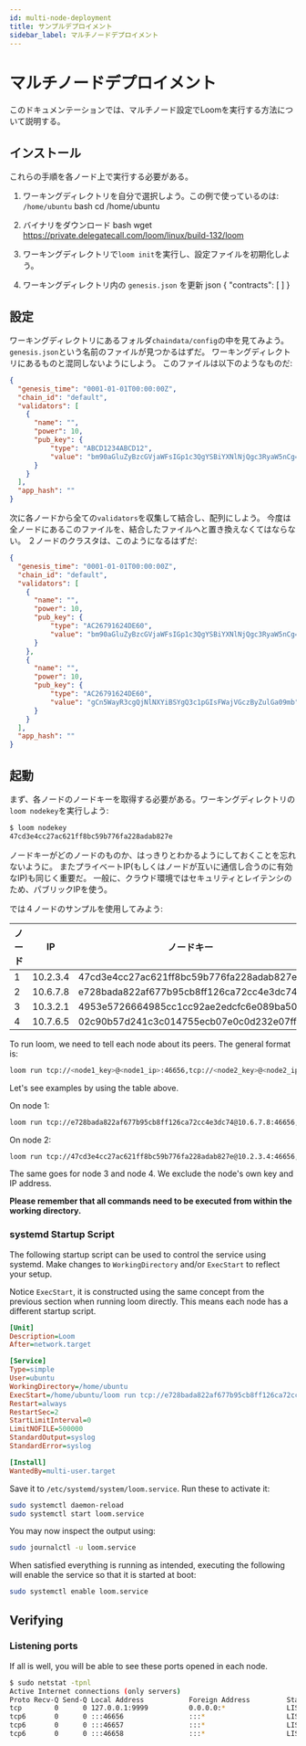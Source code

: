 ```yaml
---
id: multi-node-deployment
title: サンプルデプロイメント
sidebar_label: マルチノードデプロイメント
---
```

# マルチノードデプロイメント

このドキュメンテーションでは、マルチノード設定でLoomを実行する方法について説明する。

## インストール

これらの手順を各ノード上で実行する必要がある。

1. ワーキングディレクトリを自分で選択しよう。この例で使っているのは: `/home/ubuntu` 
        bash
        cd /home/ubuntu

2. バイナリをダウンロード 
        bash
        wget https://private.delegatecall.com/loom/linux/build-132/loom

3. ワーキングディレクトリで`loom init`を実行し、設定ファイルを初期化しよう。
4. ワーキングディレクトリ内の `genesis.json` を更新 
        json
        {
            "contracts": [
            ]
        }

## 設定

ワーキングディレクトリにあるフォルダ`chaindata/config`の中を見てみよう。 `genesis.json`という名前のファイルが見つかるはずだ。 ワーキングディレクトリにあるものと混同しないようにしよう。 このファイルは以下のようなものだ:

```json
{
  "genesis_time": "0001-01-01T00:00:00Z",
  "chain_id": "default",
  "validators": [
    {
      "name": "",
      "power": 10,
      "pub_key": {
          "type": "ABCD1234ABCD12",
          "value": "bm90aGluZyBzcGVjaWFsIGp1c3QgYSBiYXNlNjQgc3RyaW5nCg=="
      }
    }
  ],
  "app_hash": ""
}
```

次に各ノードから全ての`validators`を収集して結合し、配列にしよう。 今度は全ノードにあるこのファイルを、結合したファイルへと置き換えなくてはならない。 ２ノードのクラスタは、このようになるはずだ:

```json
{
  "genesis_time": "0001-01-01T00:00:00Z",
  "chain_id": "default",
  "validators": [
    {
      "name": "",
      "power": 10,
      "pub_key": {
          "type": "AC26791624DE60",
          "value": "bm90aGluZyBzcGVjaWFsIGp1c3QgYSBiYXNlNjQgc3RyaW5nCg=="
      }
    },
    {
      "name": "",
      "power": 10,
      "pub_key": {
          "type": "AC26791624DE60",
          "value": "gCn5WayR3cgQjNlNXYiBSYgQ3c1pGIsFWajVGczByZulGa09mb"
      }
    }
  ],
  "app_hash": ""
}
```

## 起動

まず、各ノードのノードキーを取得する必要がある。ワーキングディレクトリの`loom nodekey`を実行しよう:

```bash
$ loom nodekey
47cd3e4cc27ac621ff8bc59b776fa228adab827e
```

ノードキーがどのノードのものか、はっきりとわかるようにしておくことを忘れないように。 またプライベートIP(もしくはノードが互いに通信し合うのに有効なIP)も同じく重要だ。 一般に、クラウド環境ではセキュリティとレイテンシのため、パブリックIPを使う。

では４ノードのサンプルを使用してみよう:

| ノード | IP       | ノードキー                                    |
| --- | -------- | ---------------------------------------- |
| 1   | 10.2.3.4 | 47cd3e4cc27ac621ff8bc59b776fa228adab827e |
| 2   | 10.6.7.8 | e728bada822af677b95cb8ff126ca72cc4e3dc74 |
| 3   | 10.3.2.1 | 4953e5726664985cc1cc92ae2edcfc6e089ba50d |
| 4   | 10.7.6.5 | 02c90b57d241c3c014755ecb07e0c0d232e07fff |

To run loom, we need to tell each node about its peers. The general format is:

```bash
loom run tcp://<node1_key>@<node1_ip>:46656,tcp://<node2_key>@<node2_ip>:46656,...tcp://<nodeN_key>@<nodeN_ip>:46656
```

Let's see examples by using the table above.

On node 1:

```bash
loom run tcp://e728bada822af677b95cb8ff126ca72cc4e3dc74@10.6.7.8:46656,tcp://4953e5726664985cc1cc92ae2edcfc6e089ba50d@10.3.2.1:46656,tcp://4953e5726664985cc1cc92ae2edcfc6e089ba50d@10.7.6.5:46656
```

On node 2:

```bash
loom run tcp://47cd3e4cc27ac621ff8bc59b776fa228adab827e@10.2.3.4:46656,tcp://4953e5726664985cc1cc92ae2edcfc6e089ba50d@10.3.2.1:46656,tcp://4953e5726664985cc1cc92ae2edcfc6e089ba50d@10.7.6.5:46656
```

The same goes for node 3 and node 4. We exclude the node's own key and IP address.

**Please remember that all commands need to be executed from within the working directory.**

### systemd Startup Script

The following startup script can be used to control the service using systemd. Make changes to `WorkingDirectory` and/or `ExecStart` to reflect your setup.

Notice `ExecStart`, it is constructed using the same concept from the previous section when running loom directly. This means each node has a different startup script.

```ini
[Unit]
Description=Loom
After=network.target

[Service]
Type=simple
User=ubuntu
WorkingDirectory=/home/ubuntu
ExecStart=/home/ubuntu/loom run tcp://e728bada822af677b95cb8ff126ca72cc4e3dc74@10.6.7.8:46656,tcp://4953e5726664985cc1cc92ae2edcfc6e089ba50d@10.3.2.1:46656,tcp://4953e5726664985cc1cc92ae2edcfc6e089ba50d@10.7.6.5:46656
Restart=always
RestartSec=2
StartLimitInterval=0
LimitNOFILE=500000
StandardOutput=syslog
StandardError=syslog

[Install]
WantedBy=multi-user.target
```

Save it to `/etc/systemd/system/loom.service`. Run these to activate it:

```bash
sudo systemctl daemon-reload
sudo systemctl start loom.service
```

You may now inspect the output using:

```bash
sudo journalctl -u loom.service
```

When satisfied everything is running as intended, executing the following will enable the service so that it is started at boot:

```bash
sudo systemctl enable loom.service
```

## Verifying

### Listening ports

If all is well, you will be able to see these ports opened in each node.

```bash
$ sudo netstat -tpnl
Active Internet connections (only servers)
Proto Recv-Q Send-Q Local Address           Foreign Address         State       PID/Program name
tcp        0      0 127.0.0.1:9999          0.0.0.0:*               LISTEN      2135/loom
tcp6       0      0 :::46656                :::*                    LISTEN      2135/loom
tcp6       0      0 :::46657                :::*                    LISTEN      2135/loom
tcp6       0      0 :::46658                :::*                    LISTEN      2135/loom
```